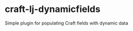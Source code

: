 craft-lj-dynamicfields
======================

Simple plugin for populating Craft fields with dynamic data
